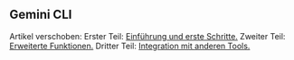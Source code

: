 ## Gemini CLI

Artikel verschoben:
Erster Teil:
[Einführung und erste Schritte.](gemini-cli/gemini-cli-1.md)
Zweiter Teil:
[Erweiterte Funktionen.](gemini-cli/gemini-cli-2.md)
Dritter Teil:
[Integration mit anderen Tools.](gemini-cli/gemini-cli-3.md)